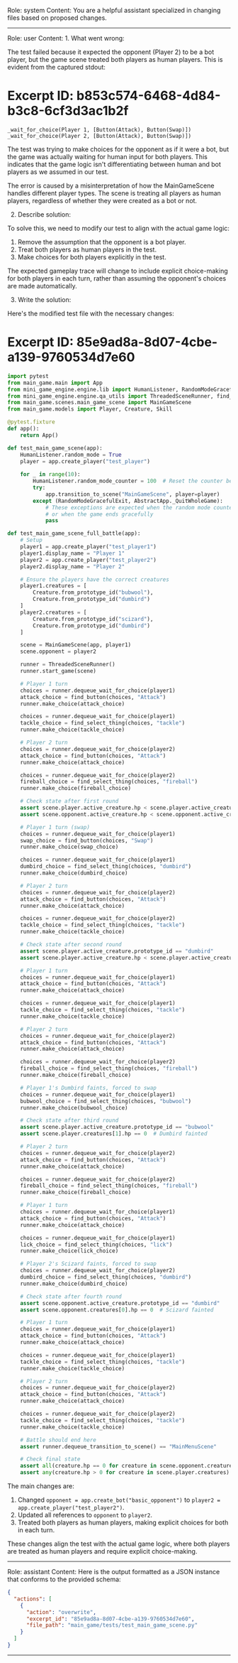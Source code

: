 Role: system
Content: You are a helpful assistant specialized in changing files based on proposed changes.
__________________
Role: user
Content: 1. What went wrong:

The test failed because it expected the opponent (Player 2) to be a bot player, but the game scene treated both players as human players. This is evident from the captured stdout:

# Excerpt ID: b853c574-6468-4d84-b3c8-6cf3d3ac1b2f
```
_wait_for_choice(Player 1, [Button(Attack), Button(Swap)])
_wait_for_choice(Player 2, [Button(Attack), Button(Swap)])
```

The test was trying to make choices for the opponent as if it were a bot, but the game was actually waiting for human input for both players. This indicates that the game logic isn't differentiating between human and bot players as we assumed in our test.

The error is caused by a misinterpretation of how the MainGameScene handles different player types. The scene is treating all players as human players, regardless of whether they were created as a bot or not.

2. Describe solution:

To solve this, we need to modify our test to align with the actual game logic:

1. Remove the assumption that the opponent is a bot player.
2. Treat both players as human players in the test.
3. Make choices for both players explicitly in the test.

The expected gameplay trace will change to include explicit choice-making for both players in each turn, rather than assuming the opponent's choices are made automatically.

3. Write the solution:

Here's the modified test file with the necessary changes:

# Excerpt ID: 85e9ad8a-8d07-4cbe-a139-9760534d7e60
```python main_game/tests/test_main_game_scene.py
import pytest
from main_game.main import App
from mini_game_engine.engine.lib import HumanListener, RandomModeGracefulExit, AbstractApp
from mini_game_engine.engine.qa_utils import ThreadedSceneRunner, find_button, find_select_thing
from main_game.scenes.main_game_scene import MainGameScene
from main_game.models import Player, Creature, Skill

@pytest.fixture
def app():
    return App()

def test_main_game_scene(app):
    HumanListener.random_mode = True
    player = app.create_player("test_player")
    
    for _ in range(10):
        HumanListener.random_mode_counter = 100  # Reset the counter before each run
        try:
            app.transition_to_scene("MainGameScene", player=player)
        except (RandomModeGracefulExit, AbstractApp._QuitWholeGame):
            # These exceptions are expected when the random mode counter reaches zero
            # or when the game ends gracefully
            pass

def test_main_game_scene_full_battle(app):
    # Setup
    player1 = app.create_player("test_player1")
    player1.display_name = "Player 1"
    player2 = app.create_player("test_player2")
    player2.display_name = "Player 2"

    # Ensure the players have the correct creatures
    player1.creatures = [
        Creature.from_prototype_id("bubwool"),
        Creature.from_prototype_id("dumbird")
    ]
    player2.creatures = [
        Creature.from_prototype_id("scizard"),
        Creature.from_prototype_id("dumbird")
    ]

    scene = MainGameScene(app, player1)
    scene.opponent = player2

    runner = ThreadedSceneRunner()
    runner.start_game(scene)

    # Player 1 turn
    choices = runner.dequeue_wait_for_choice(player1)
    attack_choice = find_button(choices, "Attack")
    runner.make_choice(attack_choice)

    choices = runner.dequeue_wait_for_choice(player1)
    tackle_choice = find_select_thing(choices, "tackle")
    runner.make_choice(tackle_choice)

    # Player 2 turn
    choices = runner.dequeue_wait_for_choice(player2)
    attack_choice = find_button(choices, "Attack")
    runner.make_choice(attack_choice)

    choices = runner.dequeue_wait_for_choice(player2)
    fireball_choice = find_select_thing(choices, "fireball")
    runner.make_choice(fireball_choice)

    # Check state after first round
    assert scene.player.active_creature.hp < scene.player.active_creature.max_hp
    assert scene.opponent.active_creature.hp < scene.opponent.active_creature.max_hp

    # Player 1 turn (swap)
    choices = runner.dequeue_wait_for_choice(player1)
    swap_choice = find_button(choices, "Swap")
    runner.make_choice(swap_choice)

    choices = runner.dequeue_wait_for_choice(player1)
    dumbird_choice = find_select_thing(choices, "dumbird")
    runner.make_choice(dumbird_choice)

    # Player 2 turn
    choices = runner.dequeue_wait_for_choice(player2)
    attack_choice = find_button(choices, "Attack")
    runner.make_choice(attack_choice)

    choices = runner.dequeue_wait_for_choice(player2)
    tackle_choice = find_select_thing(choices, "tackle")
    runner.make_choice(tackle_choice)

    # Check state after second round
    assert scene.player.active_creature.prototype_id == "dumbird"
    assert scene.player.active_creature.hp < scene.player.active_creature.max_hp

    # Player 1 turn
    choices = runner.dequeue_wait_for_choice(player1)
    attack_choice = find_button(choices, "Attack")
    runner.make_choice(attack_choice)

    choices = runner.dequeue_wait_for_choice(player1)
    tackle_choice = find_select_thing(choices, "tackle")
    runner.make_choice(tackle_choice)

    # Player 2 turn
    choices = runner.dequeue_wait_for_choice(player2)
    attack_choice = find_button(choices, "Attack")
    runner.make_choice(attack_choice)

    choices = runner.dequeue_wait_for_choice(player2)
    fireball_choice = find_select_thing(choices, "fireball")
    runner.make_choice(fireball_choice)

    # Player 1's Dumbird faints, forced to swap
    choices = runner.dequeue_wait_for_choice(player1)
    bubwool_choice = find_select_thing(choices, "bubwool")
    runner.make_choice(bubwool_choice)

    # Check state after third round
    assert scene.player.active_creature.prototype_id == "bubwool"
    assert scene.player.creatures[1].hp == 0  # Dumbird fainted

    # Player 2 turn
    choices = runner.dequeue_wait_for_choice(player2)
    attack_choice = find_button(choices, "Attack")
    runner.make_choice(attack_choice)

    choices = runner.dequeue_wait_for_choice(player2)
    fireball_choice = find_select_thing(choices, "fireball")
    runner.make_choice(fireball_choice)

    # Player 1 turn
    choices = runner.dequeue_wait_for_choice(player1)
    attack_choice = find_button(choices, "Attack")
    runner.make_choice(attack_choice)

    choices = runner.dequeue_wait_for_choice(player1)
    lick_choice = find_select_thing(choices, "lick")
    runner.make_choice(lick_choice)

    # Player 2's Scizard faints, forced to swap
    choices = runner.dequeue_wait_for_choice(player2)
    dumbird_choice = find_select_thing(choices, "dumbird")
    runner.make_choice(dumbird_choice)

    # Check state after fourth round
    assert scene.opponent.active_creature.prototype_id == "dumbird"
    assert scene.opponent.creatures[0].hp == 0  # Scizard fainted

    # Player 1 turn
    choices = runner.dequeue_wait_for_choice(player1)
    attack_choice = find_button(choices, "Attack")
    runner.make_choice(attack_choice)

    choices = runner.dequeue_wait_for_choice(player1)
    tackle_choice = find_select_thing(choices, "tackle")
    runner.make_choice(tackle_choice)

    # Player 2 turn
    choices = runner.dequeue_wait_for_choice(player2)
    attack_choice = find_button(choices, "Attack")
    runner.make_choice(attack_choice)

    choices = runner.dequeue_wait_for_choice(player2)
    tackle_choice = find_select_thing(choices, "tackle")
    runner.make_choice(tackle_choice)

    # Battle should end here
    assert runner.dequeue_transition_to_scene() == "MainMenuScene"

    # Check final state
    assert all(creature.hp == 0 for creature in scene.opponent.creatures)
    assert any(creature.hp > 0 for creature in scene.player.creatures)
```

The main changes are:
1. Changed `opponent = app.create_bot("basic_opponent")` to `player2 = app.create_player("test_player2")`.
2. Updated all references to `opponent` to `player2`.
3. Treated both players as human players, making explicit choices for both in each turn.

These changes align the test with the actual game logic, where both players are treated as human players and require explicit choice-making.
__________________
Role: assistant
Content: Here is the output formatted as a JSON instance that conforms to the provided schema:

```json
{
  "actions": [
    {
      "action": "overwrite",
      "excerpt_id": "85e9ad8a-8d07-4cbe-a139-9760534d7e60",
      "file_path": "main_game/tests/test_main_game_scene.py"
    }
  ]
}
```
__________________

